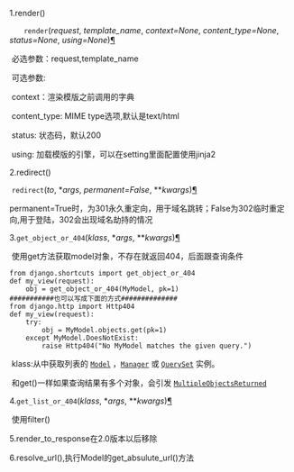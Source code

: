 1.render()

​	`	render`(*request*, *template_name*, *context=None*, *content_type=None*, *status=None*, *using=None*)[¶](https://docs.djangoproject.com/zh-hans/3.0/topics/http/shortcuts/#django.shortcuts.render)

​	必选参数：request,template_name

​	可选参数:

​		context：渲染模版之前调用的字典

​		content_type: MIME type选项,默认是text/html

​		status: 状态码，默认200

​		using: 加载模版的引擎，可以在setting里面配置使用jinja2

2.redirect()

​	`redirect`(*to*, **args*, *permanent=False*, ***kwargs*)[¶](https://docs.djangoproject.com/zh-hans/3.0/topics/http/shortcuts/#django.shortcuts.redirect)

​	permanent=True时，为301永久重定向，用于域名跳转；False为302临时重定向,用于登陆，302会出现域名劫持的情况

3.`get_object_or_404`(*klass*, **args*, ***kwargs*)[¶](https://docs.djangoproject.com/zh-hans/3.0/topics/http/shortcuts/#django.shortcuts.get_object_or_404)

​	使用get方法获取model对象，不存在就返回404，后面跟查询条件

```
from django.shortcuts import get_object_or_404
def my_view(request):
    obj = get_object_or_404(MyModel, pk=1)
###########也可以写成下面的方式##############
from django.http import Http404
def my_view(request):
    try:
        obj = MyModel.objects.get(pk=1)
    except MyModel.DoesNotExist:
        raise Http404("No MyModel matches the given query.")
```

​	klass:从中获取列表的 [`Model`](https://docs.djangoproject.com/zh-hans/3.0/ref/models/instances/#django.db.models.Model) ，[`Manager`](https://docs.djangoproject.com/zh-hans/3.0/topics/db/managers/#django.db.models.Manager) 或 [`QuerySet`](https://docs.djangoproject.com/zh-hans/3.0/ref/models/querysets/#django.db.models.query.QuerySet) 实例。

​	和get()一样如果查询结果有多个对象，会引发 [`MultipleObjectsReturned`](https://docs.djangoproject.com/zh-hans/3.0/ref/exceptions/#django.core.exceptions.MultipleObjectsReturned)

4.`get_list_or_404`(*klass*, **args*, ***kwargs*)[¶](https://docs.djangoproject.com/zh-hans/3.0/topics/http/shortcuts/#django.shortcuts.get_list_or_404)

​	使用filter()

5.render_to_response在2.0版本以后移除

6.resolve_url(),执行Model的get_absulute_url()方法